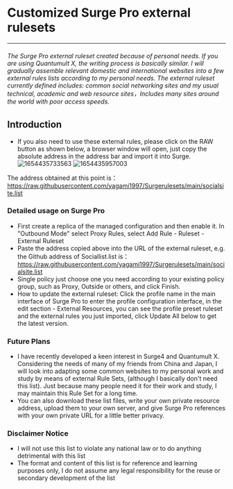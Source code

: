 # Customized Surge Pro external rulesets
***
###### The Surge Pro external ruleset created because of personal needs. If you are using Quantumult X, the writing process is basically similar. I will gradually assemble relevant domestic and international websites into a few external rules lists according to my personal needs. The external ruleset currently defined includes: common social networking sites and my usual technical, academic and web resource sites，Includes many sites around the world with poor access speeds.

## Introduction
* If you also need to use these external rules, please click on the RAW button as shown below, a browser window will open, just copy the absolute address in the address bar and import it into Surge.
![1654435733563](https://user-images.githubusercontent.com/7695407/172053023-c271bc53-2077-4d36-843b-8d4e57c6beb2.png)
![1654435957003](https://user-images.githubusercontent.com/7695407/172053203-0079529d-e232-4b97-9664-6c6ee3423641.png)

The address obtained at this point is：https://raw.githubusercontent.com/yagami1997/Surgerulesets/main/socialsite.list
### Detailed usage on Surge Pro
* First create a replica of the managed configuration and then enable it. In "Outbound Mode" select Proxy Rules, select Add Rule - Ruleset - External Ruleset
* Paste the address copied above into the URL of the external ruleset, e.g. the Github address of Sociallist.list is： https://raw.githubusercontent.com/yagami1997/Surgerulesets/main/socialsite.list
* Single policy just choose one you need according to your existing policy group, such as Proxy, Outside or others, and click Finish.
* How to update the external ruleset: Click the profile name in the main interface of Surge Pro to enter the profile configuration interface, in the edit section - External Resources, you can see the profile preset ruleset and the external rules you just imported, click Update All below to get the latest version.

### Future Plans
* I have recently developed a keen interest in Surge4 and Quantumult X. Considering the needs of many of my friends from China and Japan, I will look into adapting some common websites to my personal work and study by means of external Rule Sets, (although I basically don't need this list). Just because many people need it for their work and study, I may maintain this Rule Set for a long time.
* You can also download these list files, write your own private resource address, upload them to your own server, and give Surge Pro references with your own private URL for a little better privacy.

### Disclaimer Notice
* I will not use this list to violate any national law or to do anything detrimental with this list
* The format and content of this list is for reference and learning purposes only, I do not assume any legal responsibility for the reuse or secondary development of the list

